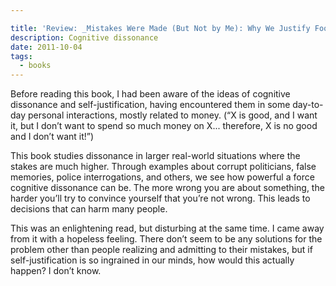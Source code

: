 ```yaml
---

title: 'Review: _Mistakes Were Made (But Not by Me): Why We Justify Foolish Beliefs, Bad Decisions, and Hurtful Acts_ by Carol Tavris'
description: Cognitive dissonance
date: 2011-10-04
tags:
  - books
---
```


Before reading this book, I had been aware of the ideas of cognitive dissonance and self-justification, having encountered them in some day-to-day personal interactions, mostly related to money. (“X is good, and I want it, but I don’t want to spend so much money on X... therefore, X is no good and I don’t want it!”)  
  
This book studies dissonance in larger real-world situations where the stakes are much higher. Through examples about corrupt politicians, false memories, police interrogations, and others, we see how powerful a force cognitive dissonance can be. The more wrong you are about something, the harder you’ll try to convince yourself that you’re not wrong. This leads to decisions that can harm many people.  
  
This was an enlightening read, but disturbing at the same time. I came away from it with a hopeless feeling. There don’t seem to be any solutions for the problem other than people realizing and admitting to their mistakes, but if self-justification is so ingrained in our minds, how would this actually happen? I don’t know.